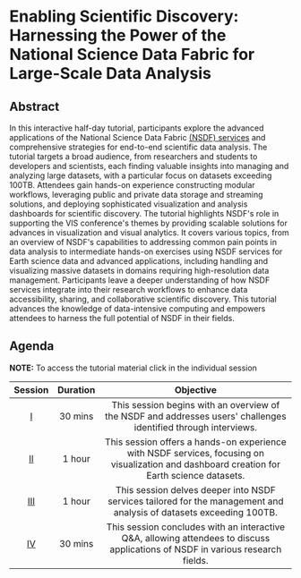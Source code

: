 # Enabling Scientific Discovery: Harnessing the Power of the National Science Data Fabric for Large-Scale Data Analysis

## Abstract

In this interactive half-day tutorial, participants explore the advanced applications of the National Science Data Fabric [(NSDF) services](https://nationalsciencedatafabric.org/) and comprehensive strategies for end-to-end scientific data analysis. The tutorial targets a broad audience, from researchers and students to developers and scientists, each finding valuable insights into managing and analyzing large datasets, with a particular focus on datasets exceeding 100TB. 
Attendees gain hands-on experience constructing modular workflows, leveraging public and private data storage and streaming solutions, and deploying sophisticated visualization and analysis dashboards for scientific
discovery. 
The tutorial highlights NSDF's role in supporting the VIS conference's themes by providing scalable solutions for advances in visualization and visual analytics. It covers various topics, from an overview of NSDF's capabilities to addressing common pain points in data analysis to intermediate hands-on exercises using NSDF services for Earth science data and advanced applications, including handling and visualizing massive datasets in domains requiring high-resolution data management.
Participants leave a deeper understanding of how NSDF services integrate into their research workflows to enhance data accessibility, sharing, and collaborative scientific discovery. This tutorial advances the knowledge of data-intensive computing and empowers attendees to harness the full potential of NSDF in their fields.

## Agenda

**NOTE:** To access the tutorial material click in the individual session

| **Session** | **Duration** |                                                               **Objective**                                                                |
| :---------: | :----------: | :----------------------------------------------------------------------------------------------------------------------------------------: |
|      [I](./hands-on/session%20II/README.md)      |   30 mins    |              This session begins with an overview of the NSDF and addresses users' challenges identified through interviews.               |
|     [II](./hands-on/session%20II/README.md)      |    1 hour    | This session offers a hands-on experience with NSDF services, focusing on visualization and dashboard creation for Earth science datasets. |
|     [III](./hands-on/session%20III/README.md)     |    1 hour    |            This session delves deeper into NSDF services tailored for the management and analysis of datasets exceeding 100TB.             |
|     [IV](./hands-on/session%20III/README.md)      |   30 mins    |       This session concludes with an interactive Q&A, allowing attendees to discuss applications of NSDF in various research fields.       |
